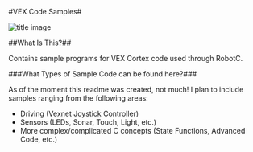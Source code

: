 #VEX Code Samples#

![title image](https://drive.google.com/file/d/0B39LSGIB3xuhbjI4ZzlLU3hKOEU/edit?usp=sharing)


##What Is This?##

Contains sample programs for VEX Cortex code used through RobotC.


###What Types of Sample Code can be found here?###

As of the moment this readme was created, not much!  I plan to include samples ranging from the following areas:

- Driving (Vexnet Joystick Controller)
- Sensors (LEDs, Sonar, Touch, Light, etc.)
- More complex/complicated C concepts (State Functions, Advanced Code, etc.)
